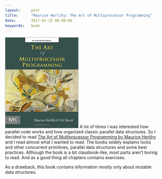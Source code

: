 ```yaml
---
layout:     post
title:      "Maurice Herlihy: The Art of Multiprocessor Programming"
date:       2017-01-25 00:40:00
keywords:   book
---
```


![book cover](/assets/multiprocessor_programming_book.jpg) A lot of times I was interested
how parallel code works and how organized classic parallel data structures. So I
decided to read [The Art of Multiprocessor Programming by Maurice Herlihy](https://www.amazon.com/Art-Multiprocessor-Programming-Revised-Reprint/dp/0123973376) and I read
almost what I wanted to read. The books widely explains locks and other concurrent primitives,
parallel data structures and some best practices. Although the book is a bit
classbook-like, most parts aren't boring to read. And as a good thing all chapters
contains exercises.

As a drawback, this book contains information mostly only about mutable data structures.
